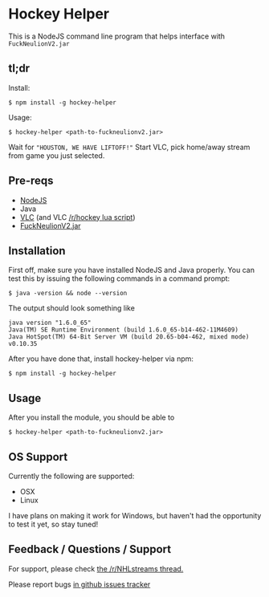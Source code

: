 # Hockey Helper
This is a NodeJS command line program that helps interface with `FuckNeulionV2.jar`

## tl;dr 
Install:
```
$ npm install -g hockey-helper
```
Usage:
```
$ hockey-helper <path-to-fuckneulionv2.jar>
```
Wait for `"HOUSTON, WE HAVE LIFTOFF!"` Start VLC, pick home/away stream from game you just selected.

## Pre-reqs
 - [NodeJS](http://nodejs.org)
 - Java
 - [VLC](http://www.videolan.org/vlc/) (and VLC [/r/hockey lua script](https://raw.githubusercontent.com/InfernoZeus/rhockey-vlc/no-time-mod/hockey.luac))
 - [FuckNeulionV2.jar](https://www.reddit.com/r/NHLStreams/comments/2izhk1/the_vlc_fix/)

## Installation
First off, make sure you have installed NodeJS and Java properly. You can test this by issuing the following commands in a command prompt:
```
$ java -version && node --version
```
The output should look something like
```
java version "1.6.0_65"
Java(TM) SE Runtime Environment (build 1.6.0_65-b14-462-11M4609)
Java HotSpot(TM) 64-Bit Server VM (build 20.65-b04-462, mixed mode)
v0.10.35
```

After you have done that, install hockey-helper via npm:
```
$ npm install -g hockey-helper
```

## Usage
After you install the module, you should be able to 
```
$ hockey-helper <path-to-fuckneulionv2.jar>
```

## OS Support
Currently the following are supported:
 - OSX
 - Linux

I have plans on making it work for Windows, but haven't had the opportunity to test it yet, so stay tuned!

## Feedback / Questions / Support
For support, please check [the /r/NHLstreams thread.](https://www.reddit.com/r/NHLStreams/comments/2u5ni7/nodehockeyhelper_another_fnv2_helper_script/)

Please report bugs [in github issues tracker](https://github.com/chiefy/node-hockey-helper/issues)